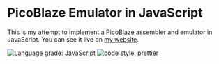 # PicoBlaze Emulator in JavaScript

This is my attempt to implement a [PicoBlaze](https://en.wikipedia.org/wiki/PicoBlaze) assembler and emulator in JavaScript. You can see it live on [my website](https://flatassembler.github.io/PicoBlaze/PicoBlaze.html).

[![Language grade: JavaScript](https://img.shields.io/lgtm/grade/javascript/g/FlatAssembler/PicoBlaze_Simulator_in_JS.svg?logo=lgtm&logoWidth=18)](https://lgtm.com/projects/g/FlatAssembler/PicoBlaze_Simulator_in_JS/context:javascript)
[![code style: prettier](https://img.shields.io/badge/code_style-prettier-ff69b4.svg?style=flat-square)](https://github.com/prettier/prettier)
